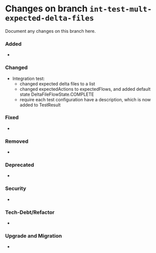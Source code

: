 # Changes on branch `int-test-mult-expected-delta-files`
Document any changes on this branch here.
### Added
- 

### Changed
- Integration test:
  - changed expected delta files to a list
  - changed expectedActions to expectedFlows, and added default state DeltaFileFlowState.COMPLETE
  - require each test configuration have a description, which is now added to TestResult

### Fixed
- 

### Removed
- 

### Deprecated
- 

### Security
- 

### Tech-Debt/Refactor
- 

### Upgrade and Migration
- 
